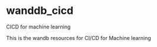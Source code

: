 # wanddb_cicd
CICD for machine learning

This is the wandb resources for CI/CD for Machine learning
